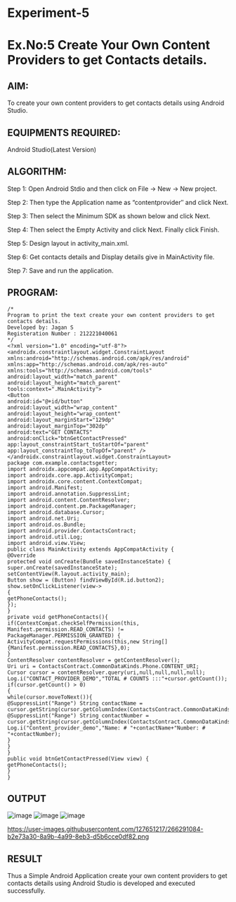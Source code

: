 # Experiment-5
# Ex.No:5 Create Your Own Content Providers to get Contacts details.


## AIM:

To create your own content providers to get contacts details using Android Studio.

## EQUIPMENTS REQUIRED:

Android Studio(Latest Version)

## ALGORITHM:

Step 1: Open Android Stdio and then click on File -> New -> New project.

Step 2: Then type the Application name as “contentprovider″ and click Next. 

Step 3: Then select the Minimum SDK as shown below and click Next.

Step 4: Then select the Empty Activity and click Next. Finally click Finish.

Step 5: Design layout in activity_main.xml.

Step 6: Get contacts details and Display details give in MainActivity file.

Step 7: Save and run the application.

## PROGRAM:
```
/*
Program to print the text create your own content providers to get contacts details.
Developed by: Jagan S
Registeration Number : 212221040061
*/
<?xml version="1.0" encoding="utf-8"?>
<androidx.constraintlayout.widget.ConstraintLayout
xmlns:android="http://schemas.android.com/apk/res/android"
xmlns:app="http://schemas.android.com/apk/res-auto"
xmlns:tools="http://schemas.android.com/tools"
android:layout_width="match_parent"
android:layout_height="match_parent"
tools:context=".MainActivity">
<Button
android:id="@+id/button"
android:layout_width="wrap_content"
android:layout_height="wrap_content"
android:layout_marginStart="129dp"
android:layout_marginTop="302dp"
android:text="GET CONTACTS"
android:onClick="btnGetContactPressed"
app:layout_constraintStart_toStartOf="parent"
app:layout_constraintTop_toTopOf="parent" />
</androidx.constraintlayout.widget.ConstraintLayout>
package com.example.contactsgetter;
import androidx.appcompat.app.AppCompatActivity;
import androidx.core.app.ActivityCompat;
import androidx.core.content.ContextCompat;
import android.Manifest;
import android.annotation.SuppressLint;
import android.content.ContentResolver;
import android.content.pm.PackageManager;
import android.database.Cursor;
import android.net.Uri;
import android.os.Bundle;
import android.provider.ContactsContract;
import android.util.Log;
import android.view.View;
public class MainActivity extends AppCompatActivity {
@Override
protected void onCreate(Bundle savedInstanceState) {
super.onCreate(savedInstanceState);
setContentView(R.layout.activity_main);
Button show = (Button) findViewById(R.id.button2);
show.setOnClickListener(view->
{
getPhoneContacts();
});
}
private void getPhoneContacts(){
if(ContextCompat.checkSelfPermission(this, Manifest.permission.READ_CONTACTS) !=
PackageManager.PERMISSION_GRANTED) {
ActivityCompat.requestPermissions(this,new String[]
{Manifest.permission.READ_CONTACTS},0);
}
ContentResolver contentResolver = getContentResolver();
Uri uri = ContactsContract.CommonDataKinds.Phone.CONTENT_URI;
Cursor cursor = contentResolver.query(uri,null,null,null,null);
Log.i("CONTACT_PROVIDER_DEMO","TOTAL # COUNTS :::"+cursor.getCount());
if(cursor.getCount() > 0)
{
while(cursor.moveToNext()){
@SuppressLint("Range") String contactName =
cursor.getString(cursor.getColumnIndex(ContactsContract.CommonDataKinds.Phone.DISPLAY_NAME));
@SuppressLint("Range") String contactNumber =
cursor.getString(cursor.getColumnIndex(ContactsContract.CommonDataKinds.Phone.NUMBER));
Log.i("Content_provider_demo","Name: # "+contactName+"Number: # "+contactNumber);
}
}
}
public void btnGetContactPressed(View view) {
getPhoneContacts();
}
}

```

## OUTPUT

![image](https://github.com/JaganSivakumaran/Experiment-5/assets/134905062/fe59a76d-f810-48e0-af86-b065de10544a)
![image](https://github.com/JaganSivakumaran/Experiment-5/assets/134905062/965a09f7-bcc9-4f3a-a826-0877d3127a61)
![image](https://github.com/JaganSivakumaran/Experiment-5/assets/134905062/5093b0e0-81e1-4a2a-b18b-0aea21bff2b1)


https://user-images.githubusercontent.com/127651217/266291084-b2e73a30-8a9b-4a99-8eb3-d5b6cce0df82.png

## RESULT
Thus a Simple Android Application create your own content providers to get contacts details using Android Studio is developed and executed successfully.

